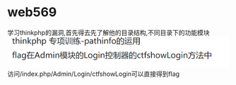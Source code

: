 # web569
学习thinkphp的漏洞,首先得去先了解他的目录结构,不同目录下的功能模块
![](vx_images/131046993784089.png)
访问/index.php/Admin/Login/ctfshowLogin可以直接得到flag